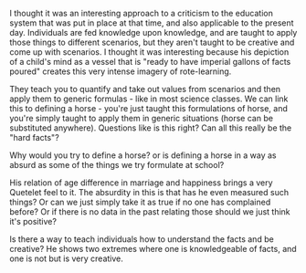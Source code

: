 I thought it was an interesting approach to a criticism to the education system that was put in place at that time, and also applicable to the present day. Individuals are fed knowledge upon knowledge, and are taught to apply those things to different scenarios, but they aren't taught to be creative and come up with scenarios. I thought it was interesting because his depiction of a child's mind as a vessel that is "ready to have imperial gallons of facts poured" creates this very intense imagery of rote-learning. 

They teach you to quantify and take out values from scenarios and then apply them to generic formulas - like in most science classes. We can link this to defining a horse - you're just taught this formulations of horse, and you're simply taught to apply them in generic situations (horse can be substituted anywhere). Questions like is this right? Can all this really be the "hard facts"?

Why would you try to define a horse? or is defining a horse in a way as absurd as some of the things we try formulate at school? 

His relation of age difference in marriage and happiness brings a very Quetelet feel to it. The absurdity in this is that has he even measured such things? Or can we just simply take it as true if no one has complained before? Or if there is no data in the past relating those should we just think it's positive? 

Is there a way to teach individuals how to understand the facts and be creative? He shows two extremes where one is knowledgeable of facts, and one is not but is very creative.

